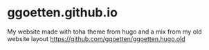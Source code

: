 # ggoetten.github.io
My website made with toha theme from hugo and a mix from my old website layout https://github.com/ggoetten/ggoetten.hugo.old
